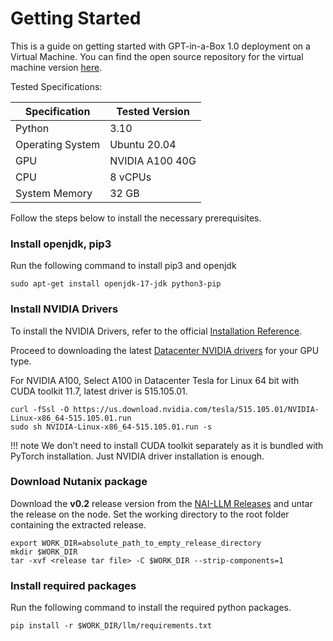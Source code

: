 # Getting Started
This is a guide on getting started with GPT-in-a-Box 1.0 deployment on a Virtual Machine. You can find the open source repository for the virtual machine version [here](https://github.com/nutanix/nai-llm).

Tested Specifications: 

| Specification | Tested Version |
| --- | --- |
| Python | 3.10 |
| Operating System | Ubuntu 20.04 |
| GPU | NVIDIA A100 40G |
| CPU | 8 vCPUs |
| System Memory | 32 GB |

Follow the steps below to install the necessary prerequisites.

### Install openjdk, pip3
Run the following command to install pip3 and openjdk
```
sudo apt-get install openjdk-17-jdk python3-pip
```

### Install NVIDIA Drivers
To install the NVIDIA Drivers, refer to the official [Installation Reference](https://docs.nvidia.com/datacenter/tesla/tesla-installation-notes/index.html#runfile).

Proceed to downloading the latest [Datacenter NVIDIA drivers](https://www.nvidia.com/download/index.aspx) for your GPU type.

For NVIDIA A100, Select A100 in Datacenter Tesla for Linux 64 bit with CUDA toolkit 11.7, latest driver is 515.105.01.

```
curl -fSsl -O https://us.download.nvidia.com/tesla/515.105.01/NVIDIA-Linux-x86_64-515.105.01.run
sudo sh NVIDIA-Linux-x86_64-515.105.01.run -s
```
!!! note
    We don’t need to install CUDA toolkit separately as it is bundled with PyTorch installation. Just NVIDIA driver installation is enough.

### Download Nutanix package
Download the **v0.2** release version from the [NAI-LLM Releases](https://github.com/nutanix/nai-llm/releases/tag/v0.2) and untar the release on the node. Set the working directory to the root folder containing the extracted release.

```
export WORK_DIR=absolute_path_to_empty_release_directory
mkdir $WORK_DIR
tar -xvf <release tar file> -C $WORK_DIR --strip-components=1
```

### Install required packages
Run the following command to install the required python packages.
```
pip install -r $WORK_DIR/llm/requirements.txt
```